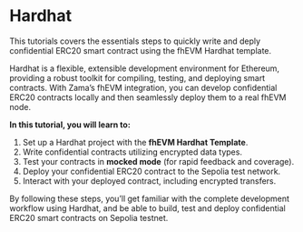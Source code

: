 # Hardhat

This tutorials covers the essentials steps to quickly write and deply confidential ERC20 smart contract using the fhEVM Hardhat template.

Hardhat is a flexible, extensible development environment for Ethereum, providing a robust toolkit for compiling, testing, and deploying smart contracts. With Zama’s fhEVM integration, you can develop confidential ERC20 contracts locally and then seamlessly deploy them to a real fhEVM node.

**In this tutorial, you will learn to:**

1. Set up a Hardhat project with the **fhEVM Hardhat Template**.
2. Write confidential contracts utilizing encrypted data types.
3. Test your contracts in **mocked mode** (for rapid feedback and coverage).
4. Deploy your confidential ERC20 contract to the Sepolia test network.
5. Interact with your deployed contract, including encrypted transfers.

By following these steps, you’ll get familiar with the complete development workflow using Hardhat, and be able to build, test and deploy confidential ERC20 smart contracts on Sepolia testnet.

